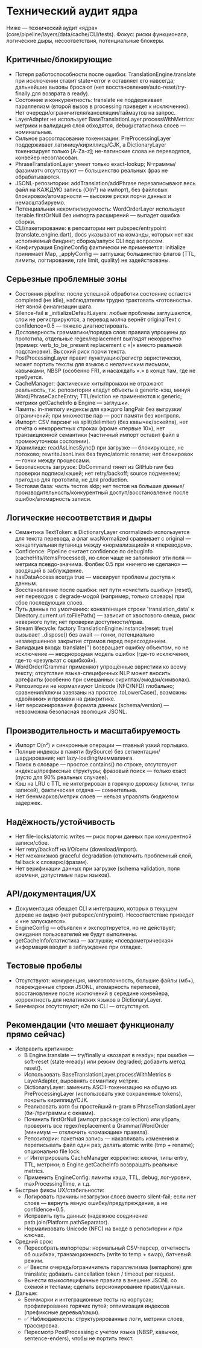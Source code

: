 # Технический аудит ядра

Ниже — технический аудит «ядра» (core/pipeline/layers/data/cache/CLI/tests). Фокус: риски функционала, логические дыры, несоответствия, потенциальные блокеры.

## Критичные/блокирующие
- Потеря работоспособности после ошибки: TranslationEngine.translate при исключении ставит state=error и оставляет его навсегда; дальнейшие вызовы бросают (нет восстановления/auto-reset/try-finally для возврата в ready).
- Состояние и конкурентность: translate не поддерживает параллелизм (второй вызов в processing приведет к исключению). Нет очереди/ограничителя/канселяции/таймаутов на запрос.
- LayerAdapter не использует BaseTranslationLayer.processWithMetrics: метрики и валидация слоя обходятся, debug/статистика слоев — номинальные.
- Сильное рассогласование токенизации: PreProcessingLayer поддерживает латиницу/кириллицу/СJK, а DictionaryLayer токенизирует только [A-Za-z]; не-латинские слова не переводятся, конвейер несогласован.
- PhraseTranslationLayer умеет только exact-lookup; N-граммы/фаззимэтч отсутствуют — большинство реальных фраз не обрабатываются.
- JSONL-репозитории: addTranslation/addPhrase перезаписывают весь файл на КАЖДУЮ запись (O(n²) на импорт), без файловых блокировок/атомарности — высокие риски порчи данных и немасштабируемо.
- Потенциальная некомпилируемость: WordOrderLayer использует Iterable.firstOrNull без импорта расширений — выпадет ошибка сборки.
- CLI/пакетирование: в репозитории нет pubspec/entrypoint (translate_engine.dart), docs указывают на команды, которых нет как исполняемый биндинг; сборка/запуск CLI под вопросом.
- Конфигурация EngineConfig фактически не применяется: initialize принимает Map, _applyConfig — заглушка; большинство флагов (TTL, лимиты, логгирование, rate limit, quality) не задействованы.

## Серьезные проблемные зоны
- Состояния pipeline: после успешной обработки состояние остается completed (не idle), наблюдателям трудно трактовать «готовность». Нет явной финализации шага.
- Silence-fail в _initializeDefaultLayers: любые проблемы заглушаются, слои не регистрируются, а перевод молча вернёт originalText с confidence=0.5 — тяжело диагностировать.
- Достоверность грамматики/порядка слов: правила упрощены до прототипа, отдельные regex/replacement выглядят некорректно (пример: verb_to_be_present replacement с «|» вместо реальной подстановки). Высокий риск порчи текста.
- PostProcessingLayer правит пунктуацию/регистр эвристически, может портить тексты для языков с нелатинским письмом, кавычками, NBSP (особенно FR), и насаждать «.» в конце там, где не требуется.
- CacheManager: фактические хиты/промахи не отражают реальность, т.к. репозитории кладут объекты в generic-кэш, минуя Word/PhraseCacheEntry; TTL/eviction не применяются к generic; метрики getCacheInfo в Engine — заглушки.
- Память: in-memory индексы для каждого langPair без выгрузки/ограничений; при множестве пар — рост памяти без контроля.
- Импорт: CSV парсинг на split(delimiter) (без кавычек/эскейпа), нет отчёта о некорректных строках (кроме «первые 10»), нет транзакционной семантики (частичный импорт оставит файл в промежуточном состоянии).
- Хранилище: readAsLinesSync() при загрузке — блокирующее, не потоково; rewriteJsonLines без fsync/atomic rename; нет блокировок — гонки между процессами.
- Безопасность загрузок: DbCommand тянет из GitHub raw без проверки подписи/хэшей; нет retry/backoff; source подменяем; пригодно для прототипа, не для production.
- Тестовая база: часть тестов skip; нет тестов на большие данные/производительность/конкурентный доступ/восстановление после ошибок/атомарность записи.

## Логические несоответствия и дыры
- Семантика TextToken: в DictionaryLayer «normalized» используется для текста перевода, а флаг wasNormalized сравнивает с original — концептуальная путаница между «нормализацией» и «переводом».
- Confidence: Pipeline считает confidence по debugInfo (cacheHits/itemsProcessed), но слои чаще не заполняют эти поля — метрика псевдо-значима. Фолбек 0.5 при «ничего не сделано» — вводящий в заблуждение.
- hasDataAccess всегда true — маскирует проблемы доступа к данным.
- Восстановление после ошибки: нет пути «очистить ошибку» (reset), нет переводов с degrade-модой (например, только словарь) при сбое последующих слоев.
- Путь данных по умолчанию: конкатенация строки 'translation_data' к Directory.current.uri.toFilePath() — зависит от хвостового слеша, риск неверного пути; нет проверки доступности/прав.
- Stream lifecycle: factory TranslationEngine.instance(reset: true) вызывает _dispose() без await — гонки, потенциально незавершенное закрытие стримов перед пересозданием.
- Валидация входа: translate('') возвращает ошибку объектом, но не исключение — неоднородная модель ошибок (где-то исключения, где-то «результат с ошибкой»).
- WordOrder/Grammar применяют упрощённые эвристики ко всему тексту; отсутствие языка-специфичных NLP может вносить артефакты (особенно при смешанных скриптах/эмодзи/символах).
- Репозитории не нормализуют Unicode (NFC/NFD) глобально; сравнения/ключи завязаны на простое .toLowerCase(), возможны «двойники» и промахи на диакритике.
- Нет версионирования формата данных (schema/version) — невозможна безопасная эволюция JSONL.

## Производительность и масштабируемость
- Импорт O(n²) и синхронные операции — главный узкий горлышко.
- Полные индексы в памяти (bySource) без сегментации/шардирования; нет lazy-loading/меммапинга.
- Поиск в словаре — простое contains() по строке, отсутствуют индексы/префиксные структуры; фразовый поиск — только exact (пусто для 90% реальных случаев).
- Кэш на LRU с TTL не интегрирован в горячую дорожку (ключи, типы записей), фактическая отдача — сомнительна.
- Нет бенчмарков/метрик слоев — нельзя управлять бюджетом задержек.

## Надёжность/устойчивость
- Нет file-locks/atomic writes — риск порчи данных при конкурентной записи/сбое.
- Нет retry/backoff на I/O/сети (download/import).
- Нет механизмов graceful degradation (отключить проблемный слой, fallback к словарю/фразам).
- Нет верификации данных при загрузке (schema validation, поля времени, допустимые пары языков).

## API/документация/UX
- Документация обещает CLI и интеграцию, которых в текущем дереве не видно (нет pubspec/entrypoint). Несоответствие приведет к «не запускается».
- EngineConfig — объявлен и экспортируется, но не действует; ожидания пользователей не будут выполнены.
- getCacheInfo/статистика — заглушки; «псевдометрическая» информация вводит в заблуждение при отладке.

## Тестовые пробелы
- Отсутствуют: конкуренция, многопоточность, большие файлы (мб+), поврежденные строки JSONL, атомарность переписей, восстановление после исключений в середине конвейера, корректность для нелатинских языков в DictionaryLayer.
- Бенчмарки отсутствуют; e2e по CLI — отсутствуют.

## Рекомендации (что мешает функционалу прямо сейчас)
- Исправить критичное:
  - В Engine.translate — try/finally и «возврат в ready»; при ошибке — soft-reset (state->ready) или режим degraded; добавить метод reset().
  - Использовать BaseTranslationLayer.processWithMetrics в LayerAdapter, выровнять семантику метрик.
  - DictionaryLayer: заменить ASCII-токенизацию на общую из PreProcessingLayer (использовать уже сохраненные tokens), покрыть кириллицу/СJK.
  - Реализовать хотя бы простейший n-gram в PhraseTranslationLayer (би-/триграммы с окнами).
  - Починить firstOrNull (импорт package:collection) или убрать; проверить все regex/replacement в Grammar/WordOrder (минимум — отключить «ломающие» правила).
  - Репозитории: пакетная запись — накапливать изменения и переписывать файл один раз; делать atomic write (tmp + rename); опционально file lock.
  - ✅ Интегрировать CacheManager корректно: ключи, типы entry, TTL, метрики; в Engine.getCacheInfo возвращать реальные metrics.
  - Применить EngineConfig: лимиты кэша, TTL, debug, лог-уровни, maxProcessingTime, и т.д.
- Быстрые фиксы UX/стабильности:
  - Логировать причины незагрузки слоев вместо silent-fail; если нет слоев — вернуть явную ошибку/предупреждение, а не confidence=0.5.
  - Исправить путь данных (надежное соединение path.join/Platform.pathSeparator).
  - Нормализовать Unicode (NFC) на входе в репозитории и при ключах.
- Средний срок:
  - Пересобрать импортеры: нормальный CSV-парсер, отчетность об ошибках, транзакционность (write to temp + swap), батчевый режим.
  - ✅ Ввести очередь/ограничитель параллелизма (semaphore) для translate; добавить cancellation token / timeout per request.
  - Вынести языкоспецифичные правила в внешние JSONL со схемой и тестами; сделать версионирование правил/данных.
- Дальше:
  - Бенчмарки и интеграционные тесты на корпусах; профилирование горячих путей; оптимизация индексов (префиксные деревья/хэши).
  - ✅ Наблюдаемость: структурированные логи, метрики слоев, трассировка.
  - Пересмотр PostProcessing с учетом языка (NBSP, кавычки, sentence-enders), чтобы не портить текст.

